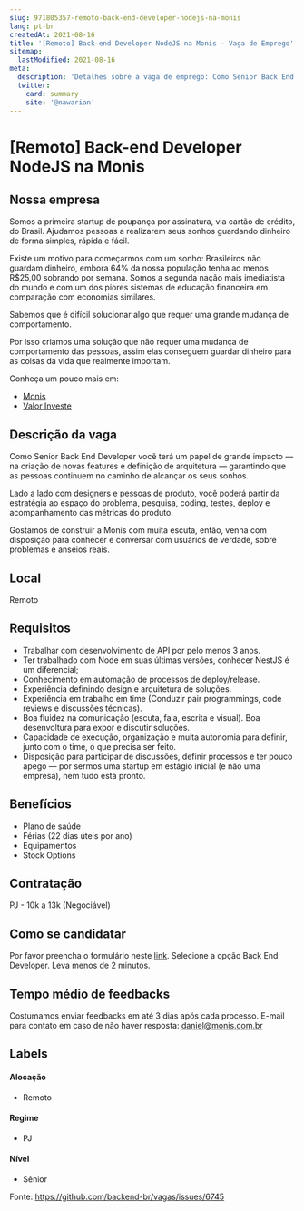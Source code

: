 ```yaml
---
slug: 971805357-remoto-back-end-developer-nodejs-na-monis
lang: pt-br
createdAt: 2021-08-16
title: '[Remoto] Back-end Developer NodeJS na Monis - Vaga de Emprego'
sitemap:
  lastModified: 2021-08-16
meta:
  description: 'Detalhes sobre a vaga de emprego: Como Senior Back End Developer você terá um papel de grande impacto — na criação de novas features e definição de arquitetura — garantindo que as pessoas continuem no caminho de alcançar os seus sonhos. Lado a lado com designers e pessoas de produto, você poderá partir da estratégia ao espaço do problema, pesquisa, coding, testes, deploy e acompanhamento das métricas do produto. Gostamos de construir a Monis com muita escuta, então, venha com disposição para conhecer e conversar com usuários de verdade, sobre problemas e anseios reais.'
  twitter:
    card: summary
    site: '@nawarian'
---
```


# [Remoto] Back-end Developer NodeJS na Monis

## Nossa empresa

Somos a primeira startup de poupança por assinatura, via cartão de crédito, do Brasil. Ajudamos pessoas a realizarem seus sonhos guardando dinheiro de forma simples, rápida e fácil.

Existe um motivo para começarmos com um sonho:
Brasileiros não guardam dinheiro, embora 64% da nossa população tenha ao menos R$25,00 sobrando por semana. Somos a segunda nação mais imediatista do mundo e com um dos piores sistemas de educação financeira em comparação com economias similares.

Sabemos que é difícil solucionar algo que requer uma grande mudança de comportamento.

Por isso criamos uma solução que não requer uma mudança de comportamento das pessoas, assim elas conseguem guardar dinheiro para as coisas da vida que realmente importam.

Conheça um pouco mais em:
- [Monis](https://monis.com.br)
- [Valor Investe](https://valorinveste.globo.com/produtos/servicos-financeiros/noticia/2021/07/19/nao-consegue-juntar-dinheiro-empresa-oferece-poupanca-por-assinatura.ghtml)

## Descrição da vaga

Como Senior Back End Developer você terá um papel de grande impacto — na criação de novas features e definição de arquitetura — garantindo que as pessoas continuem no caminho de alcançar os seus sonhos.

Lado a lado com designers e pessoas de produto, você poderá partir da estratégia ao espaço do problema, pesquisa, coding, testes, deploy e acompanhamento das métricas do produto.

Gostamos de construir a Monis com muita escuta, então, venha com disposição para conhecer e conversar com usuários de verdade, sobre problemas e anseios reais.

## Local

Remoto

## Requisitos
- Trabalhar com desenvolvimento de API por pelo menos 3 anos.
- Ter trabalhado com Node em suas últimas versões, conhecer NestJS é um diferencial;
- Conhecimento em automação de processos de deploy/release.
- Experiência definindo design e arquitetura de soluções.
- Experiência em trabalho em time (Conduzir pair programmings, code reviews e discussões técnicas).
- Boa fluidez na comunicação (escuta, fala, escrita e visual). Boa desenvoltura para expor e discutir soluções.
- Capacidade de execução, organização e muita autonomia para definir, junto com o time, o que precisa ser feito.
- Disposição para participar de discussões, definir processos e ter pouco apego — por sermos uma startup em estágio inicial (e não uma empresa), nem tudo está pronto.

## Benefícios

- Plano de saúde
- Férias (22 dias úteis por ano)
- Equipamentos
- Stock Options

## Contratação

PJ - 10k a 13k (Negociável)

## Como se candidatar

Por favor preencha o formulário neste [link](https://monisapp.typeform.com/to/TuOGTIT5). Selecione a opção Back End Developer. Leva menos de 2 minutos.

## Tempo médio de feedbacks

Costumamos enviar feedbacks em até 3 dias após cada processo.
E-mail para contato em caso de não haver resposta: daniel@monis.com.br

## Labels

#### Alocação
- Remoto

#### Regime
- PJ

#### Nível
- Sênior




Fonte: https://github.com/backend-br/vagas/issues/6745